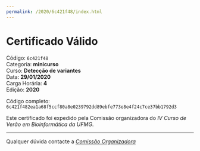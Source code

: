 ```yaml
---
permalink: /2020/6c421f48/index.html
---
```


# Certificado Válido

Código: `6c421f48`<br>
Categoria: **minicurso**<br>
Curso: **Detecção de variantes**<br>
Data: **29/01/2020**<br>
Carga Horária: **4**<br>
Edição: **2020**<br>


Código completo: `6c421f482ea1a68f5ccf80a8e0239792dd89ebfe773e8e4f24c7ce37bb1792d3`


Este certificado foi expedido pela Comissão organizadora do *IV Curso de Verão em Bioinformática da UFMG*.

----

Qualquer dúvida contacte a [_Comissão Organizadora_](<mailto:cursobioinfoufmg@gmail.com$subject=[Certificados]>)


